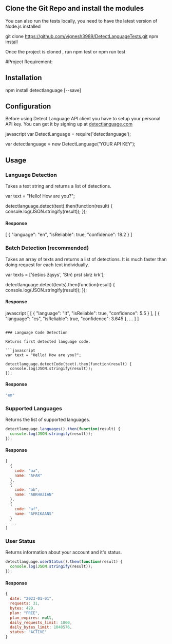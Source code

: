## Clone the Git Repo and install the modules
You can also run the tests locally, you need to have the latest version of Node.js installed

git clone https://github.com/vignesh3989/DetectLanguageTests.git
npm install

Once the project is cloned , run npm test or npm run test

#Project Requirement:
## Installation

npm install detectlanguage [--save]

## Configuration

Before using Detect Language API client you have to setup your personal API key.
You can get it by signing up at [detectlanguage.com](https://detectlanguage.com)

javascript
var DetectLanguage = require('detectlanguage');

var detectlanguage = new DetectLanguage('YOUR API KEY');

## Usage

### Language Detection

Takes a text string and returns a list of detections.

var text = "Hello! How are you?";

detectlanguage.detect(text).then(function(result) {
  console.log(JSON.stringify(result));
});


#### Response

[
  {
    "language": "en",
    "isReliable": true,
    "confidence": 18.2
  }
]


### Batch Detection (recommended)

Takes an array of texts and returns a list of detections.
It is much faster than doing request for each text individually.

var texts = ['šešios žąsys', 'Strč prst skrz krk'];

detectlanguage.detect(texts).then(function(result) {
  console.log(JSON.stringify(result));
});


#### Response

javascript
[
  [
    {
      "language": "lt",
      "isReliable": true,
      "confidence": 5.5
    }
  ],
  [
    {
      "language": "cs",
      "isReliable": true,
      "confidence": 3.645
    },
    ...
  ]
]
```

### Language Code Detection 

Returns first detected language code.

```javascript
var text = "Hello! How are you?";

detectlanguage.detectCode(text).then(function(result) {
  console.log(JSON.stringify(result));
});
```

#### Response

```javascript
"en"
```

### Supported Languages

Returns the list of supported languages.

```javascript
detectlanguage.languages().then(function(result) {
  console.log(JSON.stringify(result));
});
```

#### Response

```javascript
[
  {
    code: "aa",
    name: "AFAR"
  },
  {
    code: "ab",
    name: "ABKHAZIAN"
  },
  {
    code: "af",
    name: "AFRIKAANS"
  }
  ...
]
```

### User Status

Returns information about your account and it's status.

```javascript
detectlanguage.userStatus().then(function(result) {
  console.log(JSON.stringify(result));
});
```

#### Response

```javascript
{
  date: "2023-01-01",
  requests: 31,
  bytes: 429,
  plan: "FREE",
  plan_expires: null,
  daily_requests_limit: 1000,
  daily_bytes_limit: 1048576,
  status: "ACTIVE"
}
